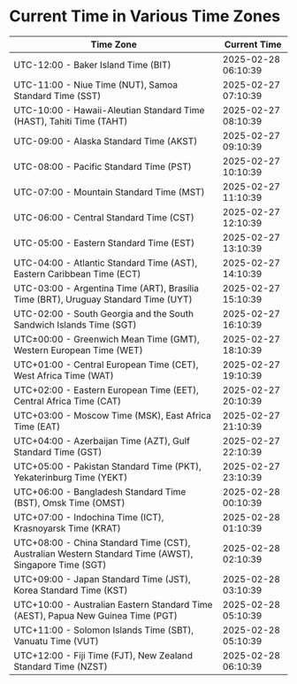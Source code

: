 # Current Time in Various Time Zones

| Time Zone | Current Time |
|-----------|--------------|
| UTC-12:00 - Baker Island Time (BIT) | 2025-02-28 06:10:39 |
| UTC-11:00 - Niue Time (NUT), Samoa Standard Time (SST) | 2025-02-27 07:10:39 |
| UTC-10:00 - Hawaii-Aleutian Standard Time (HAST), Tahiti Time (TAHT) | 2025-02-27 08:10:39 |
| UTC-09:00 - Alaska Standard Time (AKST) | 2025-02-27 09:10:39 |
| UTC-08:00 - Pacific Standard Time (PST) | 2025-02-27 10:10:39 |
| UTC-07:00 - Mountain Standard Time (MST) | 2025-02-27 11:10:39 |
| UTC-06:00 - Central Standard Time (CST) | 2025-02-27 12:10:39 |
| UTC-05:00 - Eastern Standard Time (EST) | 2025-02-27 13:10:39 |
| UTC-04:00 - Atlantic Standard Time (AST), Eastern Caribbean Time (ECT) | 2025-02-27 14:10:39 |
| UTC-03:00 - Argentina Time (ART), Brasília Time (BRT), Uruguay Standard Time (UYT) | 2025-02-27 15:10:39 |
| UTC-02:00 - South Georgia and the South Sandwich Islands Time (SGT) | 2025-02-27 16:10:39 |
| UTC±00:00 - Greenwich Mean Time (GMT), Western European Time (WET) | 2025-02-27 18:10:39 |
| UTC+01:00 - Central European Time (CET), West Africa Time (WAT) | 2025-02-27 19:10:39 |
| UTC+02:00 - Eastern European Time (EET), Central Africa Time (CAT) | 2025-02-27 20:10:39 |
| UTC+03:00 - Moscow Time (MSK), East Africa Time (EAT) | 2025-02-27 21:10:39 |
| UTC+04:00 - Azerbaijan Time (AZT), Gulf Standard Time (GST) | 2025-02-27 22:10:39 |
| UTC+05:00 - Pakistan Standard Time (PKT), Yekaterinburg Time (YEKT) | 2025-02-27 23:10:39 |
| UTC+06:00 - Bangladesh Standard Time (BST), Omsk Time (OMST) | 2025-02-28 00:10:39 |
| UTC+07:00 - Indochina Time (ICT), Krasnoyarsk Time (KRAT) | 2025-02-28 01:10:39 |
| UTC+08:00 - China Standard Time (CST), Australian Western Standard Time (AWST), Singapore Time (SGT) | 2025-02-28 02:10:39 |
| UTC+09:00 - Japan Standard Time (JST), Korea Standard Time (KST) | 2025-02-28 03:10:39 |
| UTC+10:00 - Australian Eastern Standard Time (AEST), Papua New Guinea Time (PGT) | 2025-02-28 05:10:39 |
| UTC+11:00 - Solomon Islands Time (SBT), Vanuatu Time (VUT) | 2025-02-28 05:10:39 |
| UTC+12:00 - Fiji Time (FJT), New Zealand Standard Time (NZST) | 2025-02-28 06:10:39 |
